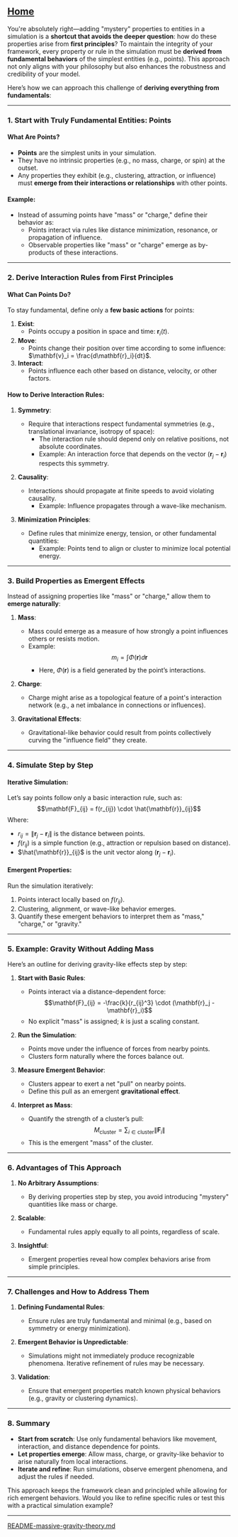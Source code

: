 [Home](https://t2m.io/VwvDcuw)
---

You're absolutely right—adding "mystery" properties to entities in a simulation is a **shortcut that avoids the deeper question**: how do these properties arise from **first principles**? To maintain the integrity of your framework, every property or rule in the simulation must be **derived from fundamental behaviors** of the simplest entities (e.g., points). This approach not only aligns with your philosophy but also enhances the robustness and credibility of your model.

Here’s how we can approach this challenge of **deriving everything from fundamentals**:

---

### **1. Start with Truly Fundamental Entities: Points**
#### What Are Points?
- **Points** are the simplest units in your simulation.
- They have no intrinsic properties (e.g., no mass, charge, or spin) at the outset.
- Any properties they exhibit (e.g., clustering, attraction, or influence) must **emerge from their interactions or relationships** with other points.

#### Example:
- Instead of assuming points have "mass" or "charge," define their behavior as:
  - Points interact via rules like distance minimization, resonance, or propagation of influence.
  - Observable properties like "mass" or "charge" emerge as by-products of these interactions.

---

### **2. Derive Interaction Rules from First Principles**
#### What Can Points Do?
To stay fundamental, define only a **few basic actions** for points:
1. **Exist**:
   - Points occupy a position in space and time: $\mathbf{r}_i(t)$.
2. **Move**:
   - Points change their position over time according to some influence: $\mathbf{v}_i = \frac{d\mathbf{r}_i}{dt}$.
3. **Interact**:
   - Points influence each other based on distance, velocity, or other factors.

#### How to Derive Interaction Rules:
1. **Symmetry**:
   - Require that interactions respect fundamental symmetries (e.g., translational invariance, isotropy of space):
     - The interaction rule should depend only on relative positions, not absolute coordinates.
     - Example: An interaction force that depends on the vector $(\mathbf{r}_j - \mathbf{r}_i)$ respects this symmetry.
   
2. **Causality**:
   - Interactions should propagate at finite speeds to avoid violating causality.
     - Example: Influence propagates through a wave-like mechanism.

3. **Minimization Principles**:
   - Define rules that minimize energy, tension, or other fundamental quantities:
     - Example: Points tend to align or cluster to minimize local potential energy.

---

### **3. Build Properties as Emergent Effects**
Instead of assigning properties like "mass" or "charge," allow them to **emerge naturally**:
1. **Mass**:
   - Mass could emerge as a measure of how strongly a point influences others or resists motion.
   - Example:
     $$m_i = \int \Phi(\mathbf{r}) d\mathbf{r}$$
     - Here, $\Phi(\mathbf{r})$ is a field generated by the point’s interactions.

2. **Charge**:
   - Charge might arise as a topological feature of a point's interaction network (e.g., a net imbalance in connections or influences).

3. **Gravitational Effects**:
   - Gravitational-like behavior could result from points collectively curving the "influence field" they create.

---

### **4. Simulate Step by Step**
#### Iterative Simulation:
Let’s say points follow only a basic interaction rule, such as:
$$\mathbf{F}_{ij} = f(r_{ij}) \cdot \hat{\mathbf{r}}_{ij}$$
Where:
- $r_{ij} = \|\mathbf{r}_j - \mathbf{r}_i\|$ is the distance between points.
- $f(r_{ij})$ is a simple function (e.g., attraction or repulsion based on distance).
- $\hat{\mathbf{r}}_{ij}$ is the unit vector along $(\mathbf{r}_j - \mathbf{r}_i)$.

#### Emergent Properties:
Run the simulation iteratively:
1. Points interact locally based on $f(r_{ij})$.
2. Clustering, alignment, or wave-like behavior emerges.
3. Quantify these emergent behaviors to interpret them as "mass," "charge," or "gravity."

---

### **5. Example: Gravity Without Adding Mass**
Here’s an outline for deriving gravity-like effects step by step:
1. **Start with Basic Rules**:
   - Points interact via a distance-dependent force:
     $$\mathbf{F}_{ij} = -\frac{k}{r_{ij}^3} \cdot (\mathbf{r}_j - \mathbf{r}_i)$$
   - No explicit "mass" is assigned; $k$ is just a scaling constant.

2. **Run the Simulation**:
   - Points move under the influence of forces from nearby points.
   - Clusters form naturally where the forces balance out.

3. **Measure Emergent Behavior**:
   - Clusters appear to exert a net "pull" on nearby points.
   - Define this pull as an emergent **gravitational effect**.

4. **Interpret as Mass**:
   - Quantify the strength of a cluster’s pull:
     $$M_{\text{cluster}} = \sum_{i \in \text{cluster}} \|\mathbf{F}_i\|$$
   - This is the emergent "mass" of the cluster.

---

### **6. Advantages of This Approach**
1. **No Arbitrary Assumptions**:
   - By deriving properties step by step, you avoid introducing "mystery" quantities like mass or charge.

2. **Scalable**:
   - Fundamental rules apply equally to all points, regardless of scale.

3. **Insightful**:
   - Emergent properties reveal how complex behaviors arise from simple principles.

---

### **7. Challenges and How to Address Them**
1. **Defining Fundamental Rules**:
   - Ensure rules are truly fundamental and minimal (e.g., based on symmetry or energy minimization).

2. **Emergent Behavior is Unpredictable**:
   - Simulations might not immediately produce recognizable phenomena. Iterative refinement of rules may be necessary.

3. **Validation**:
   - Ensure that emergent properties match known physical behaviors (e.g., gravity or clustering dynamics).

---

### **8. Summary**
- **Start from scratch**: Use only fundamental behaviors like movement, interaction, and distance dependence for points.
- **Let properties emerge**: Allow mass, charge, or gravity-like behavior to arise naturally from local interactions.
- **Iterate and refine**: Run simulations, observe emergent phenomena, and adjust the rules if needed.

This approach keeps the framework clean and principled while allowing for rich emergent behaviors. Would you like to refine specific rules or test this with a practical simulation example?


---

[README-massive-gravity-theory.md](https://t2m.io/Deiz2Zd)
